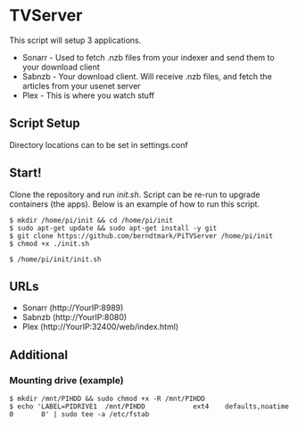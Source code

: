 # TVServer
This script will setup 3 applications.
* Sonarr - Used to fetch .nzb files from your indexer and send them to your download client
* Sabnzb - Your download client. Will receive .nzb files, and fetch the articles from your usenet server
* Plex - This is where you watch stuff

## Script Setup
Directory locations can to be set in settings.conf

## Start!
Clone the repository and run _init.sh_. Script can be re-run to upgrade containers (the apps).
Below is an example of how to run this script.
```
$ mkdir /home/pi/init && cd /home/pi/init
$ sudo apt-get update && sudo apt-get install -y git
$ git clone https://github.com/berndtmark/PiTVServer /home/pi/init
$ chmod +x ./init.sh

$ /home/pi/init/init.sh
```

## URLs
- Sonarr (http://YourIP:8989)
- Sabnzb (http://YourIP:8080)
- Plex (http://YourIP:32400/web/index.html) 

## Additional
### Mounting drive (example)
```
$ mkdir /mnt/PIHDD && sudo chmod +x -R /mnt/PIHDD
$ echo 'LABEL=PIDRIVE1  /mnt/PIHDD            ext4    defaults,noatime  0       0' | sudo tee -a /etc/fstab
```
